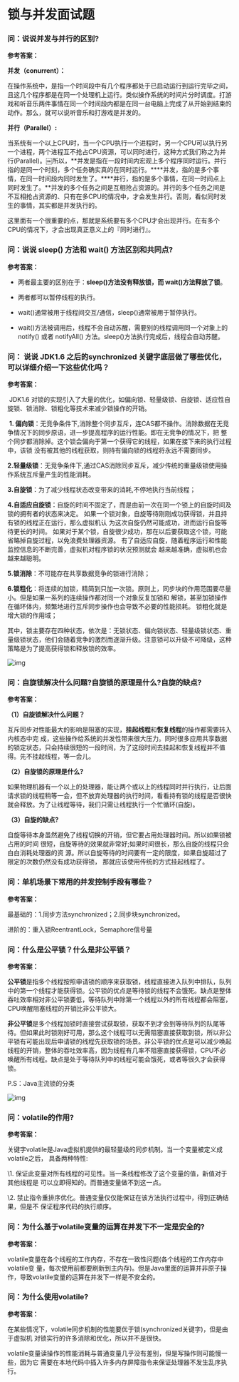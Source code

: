 # 锁与并发面试题
### 问：说说并发与并行的区别?

**参考答案：**

   **并发（conurrent）：**

​		在操作系统中，是指一个时间段中有几个程序都处于已启动运行到运行完毕之间，且这几个程序都是在同一个处理机上运行。类似操作系统的时间片分时调度。打游戏和听音乐两件事情在同一个时间段内都是在同一台电脑上完成了从开始到结束的动作。那么，就可以说听音乐和打游戏是并发的。

**并行（Parallel）:**

​		当系统有一个以上CPU时，当一个CPU执行一个进程时，另一个CPU可以执行另一个进程，两个进程互不抢占CPU资源，可以同时进行，这种方式我们称之为并行(Parallel)。￼所以，**并发是指在一段时间内宏观上多个程序同时运行。并行指的是同一个时刻，多个任务确实真的在同时运行。****并发，指的是多个事情，在同一时间段内同时发生了。****并行，指的是多个事情，在同一时间点上同时发生了。**并发的多个任务之间是互相抢占资源的。并行的多个任务之间是不互相抢占资源的、只有在多CPU的情况中，才会发生并行。否则，看似同时发生的事情，其实都是并发执行的。

​		这里面有一个很重要的点，那就是系统要有多个CPU才会出现并行。在有多个CPU的情况下，才会出现真正意义上的『同时进行』。



### 问：说说 sleep() 方法和 wait() 方法区别和共同点?

**参考答案：**

- 两者最主要的区别在于：**sleep()方法没有释放锁，而 wait()方法释放了锁**。

- 两者都可以暂停线程的执行。

- wait()通常被用于线程间交互/通信，sleep()通常被用于暂停执行。

- wait()方法被调用后，线程不会自动苏醒，需要别的线程调用同一个对象上的 notify() 或者 notifyAll() 方法。sleep()方法执行完成后，线程会自动苏醒。

  

### 问： 说说 JDK1.6 之后的synchronized 关键字底层做了哪些优化，可以详细介绍一下这些优化吗？

**参考答案：**

​		JDK1.6 对锁的实现引入了大量的优化，如偏向锁、轻量级锁、自旋锁、适应性自旋锁、锁消除、锁粗化等技术来减少锁操作的开销。

​		**1. 偏向锁**：无竞争条件下,消除整个同步互斥，连CAS都不操作。消除数据在无竞争情况下的同步原语，进一步提高程序的运行性能。即在无竞争的情况下，把 整个同步都消除掉。这个锁会偏向于第一个获得它的线程，如果在接下来的执行过程中，该锁 没有被其他的线程获取，则持有偏向锁的线程将永远不需要同步。

​		**2.轻量级锁**：无竞争条件下,通过CAS消除同步互斥，减少传统的重量级锁使用操作系统互斥量产生的性能消耗。

**3.自旋锁**：为了减少线程状态改变带来的消耗,不停地执行当前线程；

**4.自适应自旋锁**：自旋的时间不固定了，而是由前一次在同一个锁上的自旋时间及锁的拥有者的状态来决定。 如果一个锁对象，自旋等待刚刚成功获得锁，并且持有锁的线程正在运行，那么虚拟机认 为这次自旋仍然可能成功，进而运行自旋等待更长的时间。 如果对于某个锁，自旋很少成功，那在以后要获取这个锁，可能省略掉自旋过程，以免浪费处理器资源。 有了自适应自旋，随着程序运行和性能监控信息的不断完善，虚拟机对程序锁的状况预测就会 越来越准确，虚拟机也会越来越聪明。

**5.锁消除**：不可能存在共享数据竞争的锁进行消除；

**6.锁粗化**：将连续的加锁，精简到只加一次锁。原则上，同步块的作用范围要尽量小。但是如果一系列的连续操作都对同一个对象反复加锁和 解锁，甚至加锁操作在循环体内，频繁地进行互斥同步操作也会导致不必要的性能损耗。 锁粗化就是增大锁的作用域；

​		其中，锁主要存在四种状态，依次是：无锁状态、偏向锁状态、轻量级锁状态、重量级锁状态，他们会随着竞争的激烈而逐渐升级。注意锁可以升级不可降级，这种策略是为了提高获得锁和释放锁的效率。

![img](https://i.loli.net/2020/03/07/Tgob1BlfpaFrSVi.png)

### 问：自旋锁解决什么问题?自旋锁的原理是什么?自旋的缺点?

**参考答案：**

**（1）自旋锁解决什么问题？**

互斥同步对性能最大的影响是阻塞的实现，**挂起线程**和**恢复线程**的操作都需要转入内核态中完 成，这些操作给系统的并发性带来很大压力。同时很多应用共享数据的锁定状态，只会持续很短的一段时间，为了这段时间去挂起和恢复线程并不值得。先不挂起线程，等一会儿。

**（2）自旋锁的原理是什么?**

如果物理机器有一个以上的处理器，能让两个或以上的线程同时并行执行，让后面请求锁的线程稍等一会，但不放弃处理器的执行时间，看看持有锁的线程是否很快就会释放。为了让线程等待，我们只需让线程执行一个忙循环(自旋)。	

**（3）自旋的缺点?**

自旋等待本身虽然避免了线程切换的开销，但它要占用处理器时间。所以如果锁被占用的时间 很短，自旋等待的效果就非常好;如果时间很长，那么自旋的线程只会白白消耗处理器的资 源。所以自旋等待的时间要有一定的限度，如果自旋超过了限定的次数仍然没有成功获得锁， 那就应该使用传统的方式挂起线程了。

###  

### 问：单机场景下常用的并发控制手段有哪些？

**参考答案：**

最基础的：1.同步方法synchronized；2.同步块synchronized。

进阶的：重入锁ReentrantLock，Semaphore信号量



### 问：什么是公平锁？什么是非公平锁？

**参考答案：**

**公平锁**是指多个线程按照申请锁的顺序来获取锁，线程直接进入队列中排队，队列中的第一个线程才能获得锁。公平锁的优点是等待锁的线程不会饿死。缺点是整体吞吐效率相对非公平锁要低，等待队列中除第一个线程以外的所有线程都会阻塞，CPU唤醒阻塞线程的开销比非公平锁大。

**非公平锁**是多个线程加锁时直接尝试获取锁，获取不到才会到等待队列的队尾等待。但如果此时锁刚好可用，那么这个线程可以无需阻塞直接获取到锁，所以非公平锁有可能出现后申请锁的线程先获取锁的场景。非公平锁的优点是可以减少唤起线程的开销，整体的吞吐效率高，因为线程有几率不阻塞直接获得锁，CPU不必唤醒所有线程。缺点是处于等待队列中的线程可能会饿死，或者等很久才会获得锁。

P.S：Java主流锁的分类

![img](https://i.loli.net/2020/03/07/ZSAesRLMYu3BNza.png)





### 问：volatile的作用?

**参考答案：**

关键字volatile是Java虚拟机提供的最轻量级的同步机制。当一个变量被定义成volatile之后， 具备两种特性:

\1. 保证此变量对所有线程的可见性。当一条线程修改了这个变量的值，新值对于其他线程是 可以立即得知的。而普通变量做不到这一点。

\2. 禁止指令重排序优化。普通变量仅仅能保证在该方法执行过程中，得到正确结果，但是不 保证程序代码的执行顺序。

### 问：为什么基于volatile变量的运算在并发下不一定是安全的?

**参考答案：**

volatile变量在各个线程的工作内存，不存在一致性问题(各个线程的工作内存中volatile变 量，每次使用前都要刷新到主内存)。但是Java里面的运算并非原子操作，导致volatile变量的运算在并发下一样是不安全的。



### 问：为什么使用volatile?

**参考答案：**

在某些情况下，volatile同步机制的性能要优于锁(synchronized关键字)，但是由于虚拟机 对锁实行的许多消除和优化，所以并不是很快。

volatile变量读操作的性能消耗与普通变量几乎没有差别，但是写操作则可能慢一些，因为它 需要在本地代码中插入许多内存屏障指令来保证处理器不发生乱序执行。
